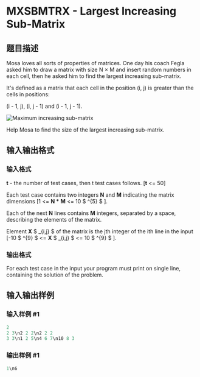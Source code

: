 # MXSBMTRX - Largest Increasing Sub-Matrix

## 题目描述

Mosa loves all sorts of properties of matrices. One day his coach Fegla asked him to draw a matrix with size N × M and insert random numbers in each cell, then he asked him to find the largest increasing sub-matrix.

It's defined as a matrix that each cell in the position (i, j) is greater than the cells in positions:

(i - 1, j), (i, j - 1) and (i - 1, j - 1).

![Maximum increasing sub-matrix](http://imageshack.com/a/img199/2515/kx6e.png)

Help Mosa to find the size of the largest increasing sub-matrix.

## 输入输出格式

### 输入格式

**t** - the number of test cases, then t test cases follows. \[**t** <= 50\]

Each test case contains two integers **N** and **M** indicating the matrix dimensions \[1 <= **N \*** **M** <= 10 $ ^{5} $ \].

Each of the next **N** lines contains **M** integers, separated by a space, describing the elements of the matrix.

Element **X** $ _{i,j} $ of the matrix is the jth integer of the ith line in the input \[-10 $ ^{9} $ <= **X** $ _{i,j} $ <= 10 $ ^{9} $ \].

### 输出格式

For each test case in the input your program must print on single line, containing the solution of the problem.

## 输入输出样例

### 输入样例 #1

```cpp
2
2 3\n2 2 2\n2 2 2
3 3\n1 2 5\n4 6 7\n10 8 3
```


### 输出样例 #1

```cpp
1\n6
```


